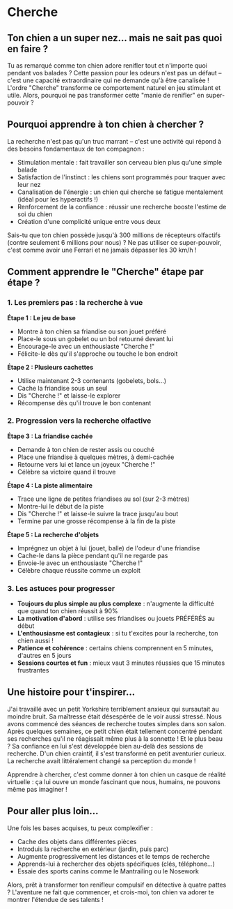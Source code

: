 # Cherche

## Ton chien a un super nez... mais ne sait pas quoi en faire ?

Tu as remarqué comme ton chien adore renifler tout et n'importe quoi pendant vos balades ? Cette passion pour les odeurs n'est pas un défaut – c'est une capacité extraordinaire qui ne demande qu'à être canalisée ! L'ordre "Cherche" transforme ce comportement naturel en jeu stimulant et utile. Alors, pourquoi ne pas transformer cette "manie de renifler" en super-pouvoir ?

## Pourquoi apprendre à ton chien à chercher ?

La recherche n'est pas qu'un truc marrant – c'est une activité qui répond à des besoins fondamentaux de ton compagnon :

- Stimulation mentale : fait travailler son cerveau bien plus qu'une simple balade
- Satisfaction de l'instinct : les chiens sont programmés pour traquer avec leur nez
- Canalisation de l'énergie : un chien qui cherche se fatigue mentalement (idéal pour les hyperactifs !)
- Renforcement de la confiance : réussir une recherche booste l'estime de soi du chien
- Création d'une complicité unique entre vous deux

Sais-tu que ton chien possède jusqu'à 300 millions de récepteurs olfactifs (contre seulement 6 millions pour nous) ? Ne pas utiliser ce super-pouvoir, c'est comme avoir une Ferrari et ne jamais dépasser les 30 km/h !

## Comment apprendre le "Cherche" étape par étape ?

### 1. Les premiers pas : la recherche à vue

**Étape 1 : Le jeu de base**
- Montre à ton chien sa friandise ou son jouet préféré
- Place-le sous un gobelet ou un bol retourné devant lui
- Encourage-le avec un enthousiaste "Cherche !"
- Félicite-le dès qu'il s'approche ou touche le bon endroit

**Étape 2 : Plusieurs cachettes**
- Utilise maintenant 2-3 contenants (gobelets, bols...)
- Cache la friandise sous un seul
- Dis "Cherche !" et laisse-le explorer
- Récompense dès qu'il trouve le bon contenant

### 2. Progression vers la recherche olfactive

**Étape 3 : La friandise cachée**
- Demande à ton chien de rester assis ou couché
- Place une friandise à quelques mètres, à demi-cachée
- Retourne vers lui et lance un joyeux "Cherche !"
- Célèbre sa victoire quand il trouve

**Étape 4 : La piste alimentaire**
- Trace une ligne de petites friandises au sol (sur 2-3 mètres)
- Montre-lui le début de la piste
- Dis "Cherche !" et laisse-le suivre la trace jusqu'au bout
- Termine par une grosse récompense à la fin de la piste

**Étape 5 : La recherche d'objets**
- Imprégnez un objet à lui (jouet, balle) de l'odeur d'une friandise
- Cache-le dans la pièce pendant qu'il ne regarde pas
- Envoie-le avec un enthousiaste "Cherche !"
- Célèbre chaque réussite comme un exploit

### 3. Les astuces pour progresser

- **Toujours du plus simple au plus complexe** : n'augmente la difficulté que quand ton chien réussit à 90%
- **La motivation d'abord** : utilise ses friandises ou jouets PRÉFÉRÉS au début
- **L'enthousiasme est contagieux** : si tu t'excites pour la recherche, ton chien aussi !
- **Patience et cohérence** : certains chiens comprennent en 5 minutes, d'autres en 5 jours
- **Sessions courtes et fun** : mieux vaut 3 minutes réussies que 15 minutes frustrantes

## Une histoire pour t'inspirer...

J'ai travaillé avec un petit Yorkshire terriblement anxieux qui sursautait au moindre bruit. Sa maîtresse était désespérée de le voir aussi stressé. Nous avons commencé des séances de recherche toutes simples dans son salon. Après quelques semaines, ce petit chien était tellement concentré pendant ses recherches qu'il ne réagissait même plus à la sonnette ! Et le plus beau ? Sa confiance en lui s'est développée bien au-delà des sessions de recherche. D'un chien craintif, il s'est transformé en petit aventurier curieux. La recherche avait littéralement changé sa perception du monde !

Apprendre à chercher, c'est comme donner à ton chien un casque de réalité virtuelle : ça lui ouvre un monde fascinant que nous, humains, ne pouvons même pas imaginer !

## Pour aller plus loin...

Une fois les bases acquises, tu peux complexifier :
- Cache des objets dans différentes pièces
- Introduis la recherche en extérieur (jardin, puis parc)
- Augmente progressivement les distances et le temps de recherche
- Apprends-lui à rechercher des objets spécifiques (clés, téléphone...)
- Essaie des sports canins comme le Mantrailing ou le Nosework

Alors, prêt à transformer ton renifleur compulsif en détective à quatre pattes ? L'aventure ne fait que commencer, et crois-moi, ton chien va adorer te montrer l'étendue de ses talents ! 